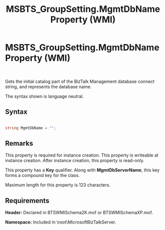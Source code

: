 ﻿---
title: MSBTS_GroupSetting.MgmtDbName Property (WMI)
TOCTitle: MSBTS_GroupSetting.MgmtDbName Property (WMI)
ms:assetid: c1e56ac5-5fc7-4c09-ad18-1498c7c41327
ms:mtpsurl: https://msdn.microsoft.com/en-us/library/Aa547827(v=BTS.80)
ms:contentKeyID: 51531073
ms.date: 08/30/2017
mtps_version: v=BTS.80
---

# MSBTS\_GroupSetting.MgmtDbName Property (WMI)

 

Gets the initial catalog part of the BizTalk Management database connect string, and represents the database name.

The syntax shown is language neutral.

## Syntax

```C#
  
string MgmtDbName = "";  
```

## Remarks

This property is required for instance creation. This property is writeable at instance creation. After instance creation, this property is read-only.

This property has a **Key** qualifier. Along with **MgmtDbServerName**, this key forms a compound key for the class.

Maximum length for this property is 123 characters.

## Requirements

**Header:** Declared in BTSWMISchema2K.mof or BTSWMISchemaXP.mof.

**Namespace:** Included in \\root\\MicrosoftBizTalkServer.

